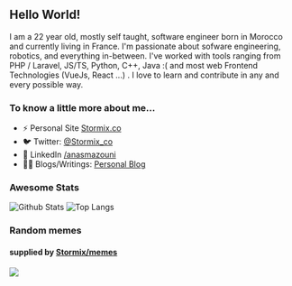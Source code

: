 ## Hello World!

I am a 22 year old, mostly self taught, software engineer born in Morocco and currently living in France. I'm passionate about sofware engineering, robotics, and everything in-between. I've worked with tools ranging from PHP / Laravel, JS/TS, Python, C++, Java :( and most web Frontend Technologies (VueJs, React ...) . I love to learn and contribute in any and every possible way.

### To know a little more about me...

- ⚡ Personal Site [Stormix.co](http://stormix.co/)
- 🐦 Twitter: [@Stormix_co](https://twitter.com/stormix_co)
- 👥 LinkedIn [/anasmazouni](https://linkedin.com/in/anasmazouni)
- 👨‍💻 Blogs/Writings: [Personal Blog](https://blog.anasmazouni.dev/)

### Awesome Stats

<!--START_SECTION:waka-->
<!--END_SECTION:waka-->

![Github Stats](https://github-readme-stats.vercel.app/api?username=stormix&count_private=true&show_icons=true&theme=radical)
![Top Langs](https://github-readme-stats.vercel.app/api/top-langs/?username=stormix&hide=TeX&layout=compact&theme=radical)

### Random memes
#### supplied by [Stormix/memes](https://github.com/Stormix/memes/)
![](https://memes.stormix.co/send/memes)

